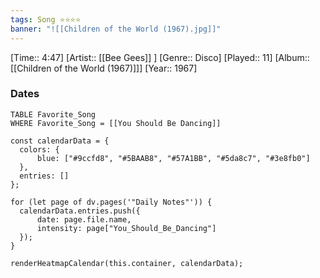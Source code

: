 ```yaml
---
tags: Song ⭐⭐⭐⭐ 
banner: "![[Children of the World (1967).jpg]]"
---
```

[Time:: 4:47]
[Artist:: [[Bee Gees]] ]
[Genre:: Disco]
[Played:: 11]
[Album:: [[Children of the World (1967)]]]
[Year:: 1967]
### Dates
````dataview
TABLE Favorite_Song
WHERE Favorite_Song = [[You Should Be Dancing]]
````

  ```dataviewjs
const calendarData = { 
	colors: { 
		blue: ["#9ccfd8", "#5BAAB8", "#57A1BB", "#5da8c7", "#3e8fb0"] 
	}, 
	entries: [] 
}; 

for (let page of dv.pages('"Daily Notes"')) { 
	calendarData.entries.push({ 
		date: page.file.name, 
		intensity: page["You_Should_Be_Dancing"]
	}); 
} 

renderHeatmapCalendar(this.container, calendarData);
```
